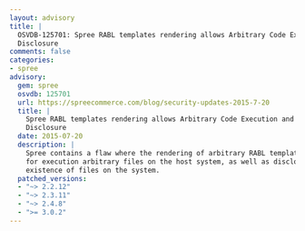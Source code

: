 ```yaml
---
layout: advisory
title: |
  OSVDB-125701: Spree RABL templates rendering allows Arbitrary Code Execution and File
  Disclosure
comments: false
categories:
- spree
advisory:
  gem: spree
  osvdb: 125701
  url: https://spreecommerce.com/blog/security-updates-2015-7-20
  title: |
    Spree RABL templates rendering allows Arbitrary Code Execution and File
    Disclosure
  date: 2015-07-20
  description: |
    Spree contains a flaw where the rendering of arbitrary RABL templates allows
    for execution arbitrary files on the host system, as well as disclosing the
    existence of files on the system.
  patched_versions:
  - "~> 2.2.12"
  - "~> 2.3.11"
  - "~> 2.4.8"
  - ">= 3.0.2"
---
```

